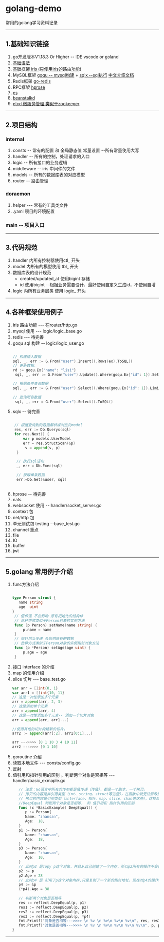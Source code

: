 # golang-demo
常用的golang学习资料记录

------
## 1.基础知识链接
1. go开发版本V1.18.3 Or Higher -- IDE vscode or goland
2. [基础语法](https://www.runoob.com/go/go-tutorial.html)
3. [基础框架 iris (只使用iris的路由功能)](https://www.topgoer.com/Iris/%E8%B7%AF%E7%94%B1)
4. MySQL框架 [goqu -- mysql构建](http://doug-martin.github.io/goqu/docs/expressions.html) + [sqlx --sql执行](https://jmoiron.github.io/sqlx/) [中文介绍文档](https://www.tizi365.com/archives/100.html) 
5. Redis框架 [go-redis](https://github.com/go-redis/redis)
6. RPC框架 [hprose](https://github.com/hprose/hprose-golang/wiki)
7. [es](https://github.com/elastic/go-elasticsearch)
8. [beanstalkd](https://github.com/beanstalkd/go-beanstalk)
9. [etcd 微服务管理 类似于zookeeper](https://etcd.io/docs/v3.6/dev-internal/modules/)

------

## 2.项目结构
### internal
1. consts -- 常有的配置 和 全局静态值 常量设置 --所有常量使用大写
2. handler -- 所有的控制，处理请求的入口
3. logic -- 所有接口的业务逻辑
4. middleware -- iris 中间件的文件
5. models -- 所有的数据库表的对应模型
6. router -- 路由管理


### doraemon
1. helper --- 常有的工具类文件
2. .yaml 项目的环境配置

### main -- 项目入口

------
## 3.代码规范
1. handler 内所有控制器使用ctl_ 开头
2. model 内所有的模型使用 tbl_ 开头
3. 数据库表的设计规范
   * created/updated_at 使用bigint 存储
   * id 使用bigint --根据业务需要设计，最好使用自定义生成id，不使用自增
4. logic 内所有业务层类 使用 logic_ 开头

------
## 4.各种框架使用例子
1. iris 路由功能 --- 在router/http.go
2. mysql 使用 --- logic/logic_base.go
3. redis --- 待完善
4. goqu sql 构建 -- logic/logic_user.go
   ```Go
   
   // 构建插入数据	
   sql, _, err := G.From("user").Insert().Rows(ex).ToSQL()
   // 更新数据，
   rd := goqu.Ex{"name": "lisi"}
    sql, _, err := G.From("user").Update().Where(goqu.Ex{"id": 1}).Set(rd).ToSQL()
   
   // 根据条件查询数据
   sql, _, err := G.From("user").Select().Where(goqu.Ex{"id": 1}).Limit(10).Offset(1).ToSQL()
	
   // 查询所有数据
    sql, _, err = G.From("user").Select().ToSQL()

   ```
5. sqlx -- 待完善
```Go

    // 根据查询到的数据解析成对应的model
	res, err := Db.Queryx(sql)
    for res.Next() {
        var p models.UserModel
        err = res.StructScan(&p)
         v = append(v, p)
     }
	 
	 // 执行sql语句 
	 _, err = Db.Exec(sql)
	 
	 // 获取单条数据 
	 err:=Db.Get(&user, sql)
    

```
6. hprose -- 待完善
7. nats
8. websocket 使用 -- handler/socket_server.go
9. context 包
10. net/http 包
11. 单元测试包 testing --base_test.go
12. channel 重点
13. file
14. IO
15. buffer
16. jwt

------

## 5.golang 常用例子介绍
1. func方法介绍

```Go

   type Person struct {
      name string
      age  uint
   }
    // 值传递 不会影响 原有初始化的结构体
    // 此种方式类似于Person对象的实例方法
    func (p Person) setName(name string) { 
        p.name = name
    }
    // 指针地址传递 会影响原有的数据
    // 此种方式类似于Person对象的实例指针对象方法
    func (p *Person) setAge(age uint) {
        p.age = age
    }
```

2. 接口 interface 的介绍
3. map 的使用介绍
4. slice 切片 --- base_test.go
```go
   var arr = []int{0, 1}
   var arr1 = []int{10, 11}
   // 这是一次性添加多个元素
   arr = append(arr, 2, 3)
   // 这是添加单个元素
   arr = append(arr, 4)
   // 这是一次性添加多个元素-- 添加一个切片对象
   arr = append(arr, arr1...)
   
   //使用其他的切片构建新的切片，
   arr2 := append(arr[:2], arr1[0:1]...)

   arr --->>>> [0 1 10 3 4 10 11]
   arr2 --->>>> [0 1 10]

```
5. goroutine 介绍
6. 读取本地文件 --- consts/config.go
7. 反射
8. 值引用和指针引用的区别 。判断两个对象是否相等 ---handler/basic_exmaple.go
```Go
      // 注意：Go语言中所有的传参都是值传递（传值），都是一个副本，一个拷贝。
      // 拷贝的内容是非引用类型（int、string、struct等这些），在函数中就无法修改原内容数据；
      // 拷贝的内容是引用类型（interface、指针、map、slice、chan等这些），这样就可以修改原内容数据。
      //DeepEqual 判断两个对象是否相等， 和 值引用和 指针引用的区别
      func (c *BasicExample) DeepEqual() {
         p := Person{
         Name: "zhansan",
         Age:  18,
      }
      p1 := Person{
         Name: "zhansan",
         Age:  18,
      }
      p3 := Person{
         Name: "zhansan",
         Age:  10,
      }
      // 此时p2 是copy p这个对象，并且从自己创建了一个内存，所以p2所有的操作不会影响到p
      p2 := p
      p2.Age = 28
      // 此时p4 是 引用了p这个对象内存,只是复制了一个新的指针地址，现在对p4的操作就是相对在p上操作一样。
      p4 := &p
      (*p4).Age = 38
      
      // 判断两个对象是否相等
      res := reflect.DeepEqual(p, p1)
      res1 := reflect.DeepEqual(p, p2)
      res2 := reflect.DeepEqual(p, p3)
      res3 := reflect.DeepEqual(p, *p4)
      fmt.Printf("对象是否相等--->>>> \n %v \n %v\n %v\n %v\n", res, res1, res2, res3)
      fmt.Printf("对象是否相等--->>>> \n %v \n %v\n %v\n %v\n %v\n", p, p1, p2, p3, *p4)
   } 
```




------
